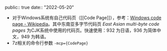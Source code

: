 public:: true
date:: "2022-05-20"

- 对于Windows系统有自己代码页（[[Code Page]]），参考：[Windows code page - Wikipedia](https://en.wikipedia.org/wiki/Windows_code_page)。其中东南亚多字节代码页 _East Asian multi-byte code pages_ 为CJK系统中使用的代码页。快速使用：932 为日语，936 为简体中文，949 为韩语。
- 7z相关的命令行参数 `-mcp={CodePage}`